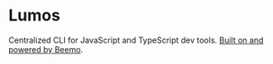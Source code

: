 # Lumos

Centralized CLI for JavaScript and TypeScript dev tools.
[Built on and powered by Beemo](https://github.com/beemojs/beemo).




